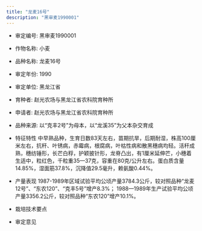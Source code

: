 ```yaml
---
title: "龙麦16号"
description: "黑审麦1990001"
---
```

* 审定编号:  黑审麦1990001

*  作物名称:  小麦

*  品种名称:  龙麦16号

*  审定年份:  1990

*  审定单位:  黑龙江省

* 育种者:  赵光农场与黑龙江省农科院育种所

*  申请者:  赵光农场与黑龙江省农科院育种所

*  品种来源:  以“克丰2号”为母本，以“龙溪35”为父本杂交育成

*  特征特性
中早熟品种，生育日数83天左右，苗期抗旱，后期耐湿，株高100厘米左右，抗秆、叶锈病，赤霉病，根腐病，叶枯性病和散黑穗病均轻。活秆成熟，穗纺锤形，长芒白稃，护颖披针形，龙脊凸出，有1厘米延伸芒，小穗着生适中，粒红色，千粒重35—37克，容重在80克/公升左右。蛋白质含量14.85%，湿面筋37.8%，沉降值29.5毫升，赖氨酸0.44%。

*  产量表现
1987-1989年区域试验平均公顷产量3784.3公斤，较对照品种“龙麦12号”、“东农120”、“克丰5号”增产8.3%； 1988—1989年生产试验平均公顷产量3356.2公斤，较对照品种“东农120”增产10.1%。

*  栽培技术要点


*  审定意见

